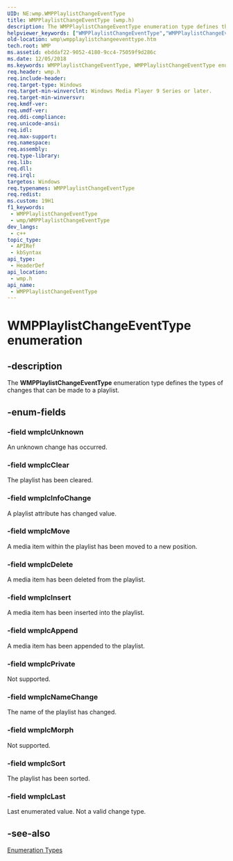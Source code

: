 ```yaml
---
UID: NE:wmp.WMPPlaylistChangeEventType
title: WMPPlaylistChangeEventType (wmp.h)
description: The WMPPlaylistChangeEventType enumeration type defines the types of changes that can be made to a playlist.
helpviewer_keywords: ["WMPPlaylistChangeEventType","WMPPlaylistChangeEventType enumeration [Windows Media Player]","wmp.wmpplaylistchangeeventtype","wmp/WMPPlaylistChangeEventType","wmp/wmplcAppend","wmp/wmplcClear","wmp/wmplcDelete","wmp/wmplcInfoChange","wmp/wmplcInsert","wmp/wmplcLast","wmp/wmplcMorph","wmp/wmplcMove","wmp/wmplcNameChange","wmp/wmplcPrivate","wmp/wmplcSort","wmp/wmplcUnknown","wmplcAppend","wmplcClear","wmplcDelete","wmplcInfoChange","wmplcInsert","wmplcLast","wmplcMorph","wmplcMove","wmplcNameChange","wmplcPrivate","wmplcSort","wmplcUnknown"]
old-location: wmp\wmpplaylistchangeeventtype.htm
tech.root: WMP
ms.assetid: ebddaf22-9052-4180-9cc4-75059f9d286c
ms.date: 12/05/2018
ms.keywords: WMPPlaylistChangeEventType, WMPPlaylistChangeEventType enumeration [Windows Media Player], wmp.wmpplaylistchangeeventtype, wmp/WMPPlaylistChangeEventType, wmp/wmplcAppend, wmp/wmplcClear, wmp/wmplcDelete, wmp/wmplcInfoChange, wmp/wmplcInsert, wmp/wmplcLast, wmp/wmplcMorph, wmp/wmplcMove, wmp/wmplcNameChange, wmp/wmplcPrivate, wmp/wmplcSort, wmp/wmplcUnknown, wmplcAppend, wmplcClear, wmplcDelete, wmplcInfoChange, wmplcInsert, wmplcLast, wmplcMorph, wmplcMove, wmplcNameChange, wmplcPrivate, wmplcSort, wmplcUnknown
req.header: wmp.h
req.include-header: 
req.target-type: Windows
req.target-min-winverclnt: Windows Media Player 9 Series or later.
req.target-min-winversvr: 
req.kmdf-ver: 
req.umdf-ver: 
req.ddi-compliance: 
req.unicode-ansi: 
req.idl: 
req.max-support: 
req.namespace: 
req.assembly: 
req.type-library: 
req.lib: 
req.dll: 
req.irql: 
targetos: Windows
req.typenames: WMPPlaylistChangeEventType
req.redist: 
ms.custom: 19H1
f1_keywords:
 - WMPPlaylistChangeEventType
 - wmp/WMPPlaylistChangeEventType
dev_langs:
 - c++
topic_type:
 - APIRef
 - kbSyntax
api_type:
 - HeaderDef
api_location:
 - wmp.h
api_name:
 - WMPPlaylistChangeEventType
---
```


# WMPPlaylistChangeEventType enumeration


## -description

The <b>WMPPlaylistChangeEventType</b> enumeration type defines the types of changes that can be made to a playlist.

## -enum-fields

### -field wmplcUnknown

An unknown change has occurred.

### -field wmplcClear

The playlist has been cleared.

### -field wmplcInfoChange

A playlist attribute has changed value.

### -field wmplcMove

A media item within the playlist has been moved to a new position.

### -field wmplcDelete

A media item has been deleted from the playlist.

### -field wmplcInsert

A media item has been inserted into the playlist.

### -field wmplcAppend

A media item has been appended to the playlist.

### -field wmplcPrivate

Not supported.

### -field wmplcNameChange

The name of the playlist has changed.

### -field wmplcMorph

Not supported.

### -field wmplcSort

The playlist has been sorted.

### -field wmplcLast

Last enumerated value. Not a valid change type.

## -see-also

<a href="https://docs.microsoft.com/windows/desktop/WMP/enumeration-types">Enumeration Types</a>

